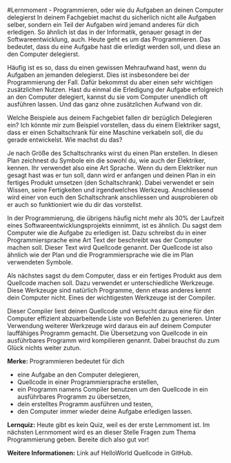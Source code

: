 #Lernmoment - Programmieren, oder wie du Aufgaben an deinen Computer delegierst
In deinem Fachgebiet machst du sicherlich nicht alle Aufgaben selber, sondern ein Teil der Aufgaben wird jemand anderes für dich erledigen. So ähnlich ist das in der Informatik, genauer gesagt in der Softwareentwicklung, auch. Heute geht es um das Programmieren. Das bedeutet, dass du eine Aufgabe hast die erledigt werden soll, und diese an den Computer delegierst.

Häufig ist es so, dass du einen gewissen Mehraufwand hast, wenn du Aufgaben an jemanden delegierst. Dies ist insbesondere bei der Programmierung der Fall. Dafür bekommst du aber einen sehr wichtigen zusätzlichen Nutzen. Hast du einmal die Erledigung der Aufgabe erfolgreich an den Computer delegiert, kannst du sie vom Computer unendlich oft ausführen lassen. Und das ganz ohne zusätzlichen Aufwand von dir.

Welche Beispiele aus deinem Fachgebiet fallen dir bezüglich Delegieren ein? Ich könnte mir zum Beispiel vorstellen, dass du einem Elektriker sagst, dass er einen Schaltschrank für eine Maschine verkabeln soll, die du gerade entwickelst. Wie machst du das?

Je nach Größe des Schaltschranks wirst du einen Plan erstellen. In diesen Plan zeichnest du Symbole ein die sowohl du, wie auch der Elektriker, kennen. Ihr verwendet also eine Art Sprache. Wenn du dem Elektriker nun gesagt hast was er tun soll, dann wird er anfangen und deinen Plan in ein fertiges Produkt umsetzen (den Schaltschrank). Dabei verwendet er sein Wissen, seine Fertigkeiten und irgendwelches Werkzeug. Anschliessend wird einer von euch den Schaltschrank anschliessen und ausprobieren ob er auch so funktioniert wie du dir das vorstellst.

In der Programmierung, die übrigens häufig nicht mehr als 30% der Laufzeit eines Softwareentwicklungsprojekts einnimmt, ist es ähnlich. Du sagst dem Computer wie die Aufgabe zu erledigen ist. Dazu schreibst du in einer Programmiersprache eine Art Text der beschreibt was der Computer machen soll. Dieser Text wird Quellcode genannt. Der Quellcode ist also ähnlich wie der Plan und die Programmiersprache wie die im Plan verwendeten Symbole.

Als nächstes sagst du dem Computer, dass er ein fertiges Produkt aus dem Quellcode machen soll. Dazu verwendet er unterschiedliche Werkzeuge. Diese Werkzeuge sind natürlich Programme, denn etwas anderes kennt dein Computer nicht. Eines der wichtigesten Werkzeuge ist der Compiler.

Dieser Compiler liest deinen Quellcode und versucht daraus eine für den Computer effizient abzuarbeitende Liste von Befehlen zu generieren. Unter Verwendung weiterer Werkzeuge wird daraus ein auf deinem Computer lauffähiges Programm gemacht. Die Übersetzung von Quellcode in ein ausführbares Programm wird kompilieren genannt. Dabei brauchst du zum Glück nichts weiter zutun.

**Merke:** Programmieren bedeutet für dich

- eine Aufgabe an den Computer delegieren,
- Quellcode in einer Programmiersprache erstellen,
- ein Programm namens Compiler benutzen um den Quellcode in ein ausführbares Programm zu übersetzen,
- dein erstelltes Programm ausführen und testen,
- den Computer immer wieder deine Aufgabe erledigen lassen.

**Lernquiz:** Heute gibt es kein Quiz, weil es der erste Lernmoment ist. Im nächsten Lernmoment wird es an dieser Stelle Fragen zum Thema Programmierung geben. Bereite dich also gut vor!

**Weitere Informationen:** Link auf HelloWorld Quellcode in GitHub.
